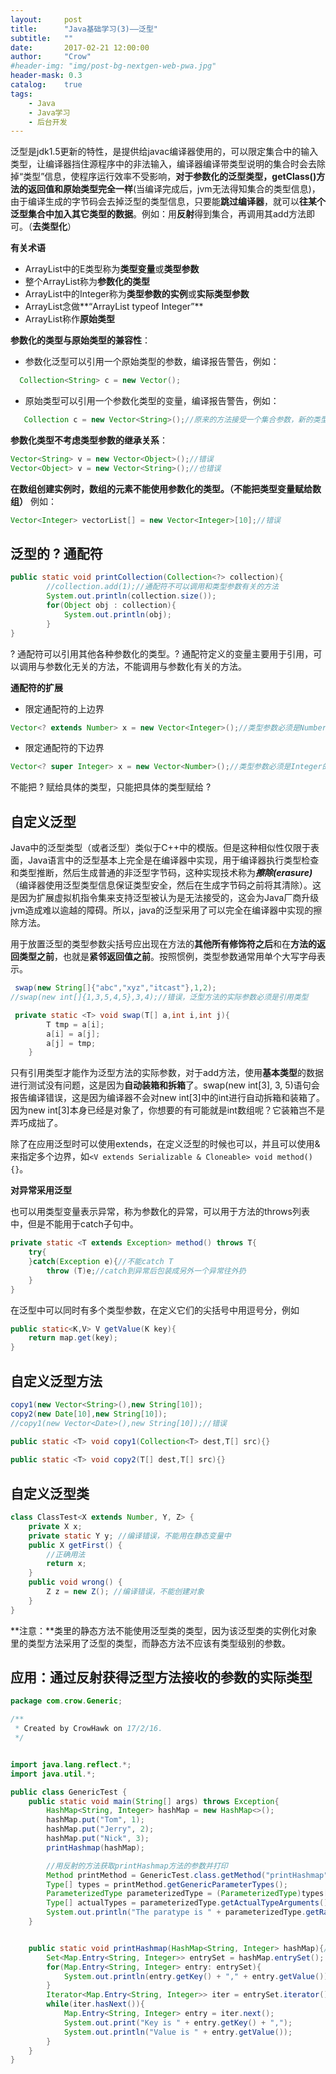 ```yaml
---
layout:     post
title:      "Java基础学习(3)——泛型"
subtitle:   ""
date:       2017-02-21 12:00:00
author:     "Crow"
#header-img: "img/post-bg-nextgen-web-pwa.jpg"
header-mask: 0.3
catalog:    true
tags:
    - Java
    - Java学习
    - 后台开发
---
```


泛型是jdk1.5更新的特性，是提供给javac编译器使用的，可以限定集合中的输入类型，让编译器挡住源程序中的非法输入，编译器编译带类型说明的集合时会去除掉“类型”信息，使程序运行效率不受影响，**对于参数化的泛型类型，getClass()方法的返回值和原始类型完全一样**(当编译完成后，jvm无法得知集合的类型信息)，由于编译生成的字节码会去掉泛型的类型信息，只要能**跳过编译器**，就可以**往某个泛型集合中加入其它类型的数据**。例如：用**反射**得到集合，再调用其add方法即可。（**去类型化**）

**有关术语**
+ ArrayList<E>中的E类型称为**类型变量**或**类型参数**
+ 整个ArrayList<Integer>称为**参数化的类型**
+ ArrayList<Integer>中的Integer称为**类型参数的实例**或**实际类型参数**
+ ArrayList<Integer>念做**“ArrayList typeof Integer”**
+ ArrayList称作**原始类型**

**参数化的类型与原始类型的兼容性**：
 + 参数化泛型可以引用一个原始类型的参数，编译报告警告，例如：
 
 ```java
   Collection<String> c = new Vector();
 ```
 
 + 原始类型可以引用一个参数化类型的变量，编译报告警告，例如：
 
```java
   Collection c = new Vector<String>();//原来的方法接受一个集合参数，新的类型也要能传进去
```

**参数化类型不考虑类型参数的继承关系**：
```java
Vector<String> v = new Vector<Object>();//错误
Vector<Object> v = new Vector<String>();//也错误
```

**在数组创建实例时，数组的元素不能使用参数化的类型。（不能把类型变量赋给数组）**
例如：

```java
Vector<Integer> vectorList[] = new Vector<Integer>[10];//错误
```

## 泛型的 ? 通配符

```java
public static void printCollection(Collection<?> collection){
		//collection.add(1);//通配符不可以调用和类型参数有关的方法
		System.out.println(collection.size());
		for(Object obj : collection){
			System.out.println(obj);
		}
}
```
? 通配符可以引用其他各种参数化的类型。? 通配符定义的变量主要用于引用，可以调用与参数化无关的方法，不能调用与参数化有关的方法。 

**通配符的扩展**
+ 限定通配符的上边界
```java 
Vector<? extends Number> x = new Vector<Integer>();//类型参数必须是Number或Number的子类
```
+ 限定通配符的下边界
```java
Vector<? super Integer> x = new Vector<Number>();//类型参数必须是Integer的父类
``` 

不能把 ? 赋给具体的类型，只能把具体的类型赋给 ? 

## 自定义泛型
Java中的泛型类型（或者泛型）类似于C++中的模版。但是这种相似性仅限于表面，Java语言中的泛型基本上完全是在编译器中实现，用于编译器执行类型检查和类型推断，然后生成普通的非泛型字节码，这种实现技术称为***擦除(erasure)***（编译器使用泛型类型信息保证类型安全，然后在生成字节码之前将其清除）。这是因为扩展虚拟机指令集来支持泛型被认为是无法接受的，这会为Java厂商升级jvm造成难以逾越的障碍。所以，java的泛型采用了可以完全在编译器中实现的擦除方法。

用于放置泛型的类型参数尖括号应出现在方法的**其他所有修饰符之后**和在**方法的返回类型之前**，也就是**紧邻返回值之前**。按照惯例，类型参数通常用单个大写字母表示。

```java
 swap(new String[]{"abc","xyz","itcast"},1,2);
//swap(new int[]{1,3,5,4,5},3,4);//错误，泛型方法的实际参数必须是引用类型

 private static <T> void swap(T[] a,int i,int j){
		T tmp = a[i];
		a[i] = a[j];
		a[j] = tmp;
	}
```

只有引用类型才能作为泛型方法的实际参数，对于add方法，使用**基本类型**的数据进行测试没有问题，这是因为**自动装箱和拆箱**了。swap(new int[3], 3, 5)语句会报告编译错误，这是因为编译器不会对new int[3]中的int进行自动拆箱和装箱了。因为new int[3]本身已经是对象了，你想要的有可能就是int数组呢？它装箱岂不是弄巧成拙了。

除了在应用泛型时可以使用extends，在定义泛型的时候也可以，并且可以使用&来指定多个边界，如`<V extends Serializable & Cloneable> void method(){}`。

**对异常采用泛型**

也可以用类型变量表示异常，称为参数化的异常，可以用于方法的throws列表中，但是不能用于catch子句中。

```java
private static <T extends Exception> method() throws T{
	try{
	}catch(Exception e){//不能catch T 
		throw (T)e;//catch到异常后包装成另外一个异常往外扔
	}
}
```

在泛型中可以同时有多个类型参数，在定义它们的尖括号中用逗号分，例如
```java
public static<K,V> V getValue(K key){
	return map.get(key);
}
```

## 自定义泛型方法

```java
copy1(new Vector<String>(),new String[10]);
copy2(new Date[10],new String[10]);		
//copy1(new Vector<Date>(),new String[10]);//错误

public static <T> void copy1(Collection<T> dest,T[] src){}
	
public static <T> void copy2(T[] dest,T[] src){}	
```

## 自定义泛型类

```java
class ClassTest<X extends Number, Y, Z> {    
    private X x;    
    private static Y y; //编译错误，不能用在静态变量中    
    public X getFirst() {
        //正确用法        
        return x;    
    }    
    public void wrong() {        
        Z z = new Z(); //编译错误，不能创建对象    
    }
}
```

**注意：**类里的静态方法不能使用泛型类的类型，因为该泛型类的实例化对象里的类型方法采用了泛型的类型，而静态方法不应该有类型级别的参数。

## 应用：通过反射获得泛型方法接收的参数的实际类型

```java
package com.crow.Generic;

/**
 * Created by CrowHawk on 17/2/16.
 */


import java.lang.reflect.*;
import java.util.*;

public class GenericTest {
    public static void main(String[] args) throws Exception{
        HashMap<String, Integer> hashMap = new HashMap<>();
        hashMap.put("Tom", 1);
        hashMap.put("Jerry", 2);
        hashMap.put("Nick", 3);
        printHashmap(hashMap);

        //用反射的方法获取printHashmap方法的参数并打印
        Method printMethod = GenericTest.class.getMethod("printHashmap", HashMap.class);
        Type[] types = printMethod.getGenericParameterTypes();
        ParameterizedType parameterizedType = (ParameterizedType)types[0];
        Type[] actualTypes = parameterizedType.getActualTypeArguments();
        System.out.println("The paratype is " + parameterizedType.getRawType() + "<" + actualTypes[0] + "," + actualTypes[1] + ">");
    }


    public static void printHashmap(HashMap<String, Integer> hashMap){//遍历HashMap并打印其内容
        Set<Map.Entry<String, Integer>> entrySet = hashMap.entrySet();
        for(Map.Entry<String, Integer> entry: entrySet){
            System.out.println(entry.getKey() + "," + entry.getValue());
        }
        Iterator<Map.Entry<String, Integer>> iter = entrySet.iterator();
        while(iter.hasNext()){
            Map.Entry<String, Integer> entry = iter.next();
            System.out.print("Key is " + entry.getKey() + ",");
            System.out.println("Value is " + entry.getValue());
        }
    }
}
```
